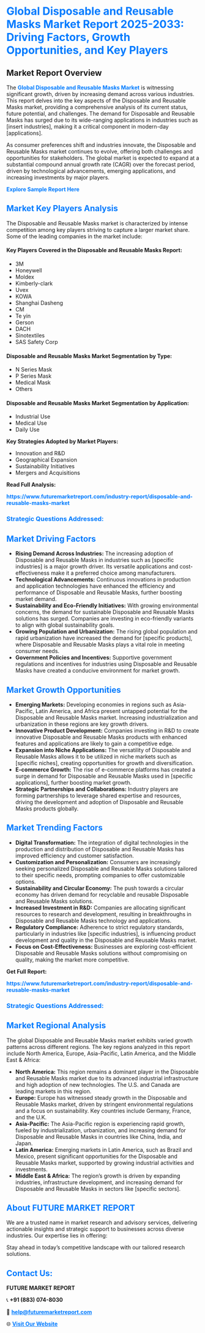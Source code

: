 <h1 style="color: #007BFF;">Global Disposable and Reusable Masks Market Report 2025-2033: Driving Factors, Growth Opportunities, and Key Players</h1>

<section id="overview">
<h2>Market Report Overview</h2>
<p>The <a href="https://www.futuremarketreport.com/industry-report/disposable-and-reusable-masks-market" style="color: #007BFF; text-decoration: none;"><strong>Global Disposable and Reusable Masks Market</strong></a> is witnessing significant growth, driven by increasing demand across various industries. This report delves into the key aspects of the Disposable and Reusable Masks market, providing a comprehensive analysis of its current status, future potential, and challenges. The demand for Disposable and Reusable Masks has surged due to its wide-ranging applications in industries such as [insert industries], making it a critical component in modern-day [applications].</p>
<p>As consumer preferences shift and industries innovate, the Disposable and Reusable Masks market continues to evolve, offering both challenges and opportunities for stakeholders. The global market is expected to expand at a substantial compound annual growth rate (CAGR) over the forecast period, driven by technological advancements, emerging applications, and increasing investments by major players.</p>
</section>

<section id="overview">
<p><a href="https://www.futuremarketreport.com/request-sample/reportId=55120" style="color: #007BFF; text-decoration: none;"><strong>Explore Sample Report Here</strong></a></p>
</section>

<section id="key-players">
<h2 style="color: #007BFF;">Market Key Players Analysis</h2>
<p>The Disposable and Reusable Masks market is characterized by intense competition among key players striving to capture a larger market share. Some of the leading companies in the market include:</p>
<h4>Key Players Covered in the Disposable and Reusable Masks Report:</h4>
<ul><li>3M</li><li>Honeywell</li><li>Moldex</li><li>Kimberly-clark</li><li>Uvex</li><li>KOWA</li><li>Shanghai Dasheng</li><li>CM</li><li>Te yin</li><li>Gerson</li><li>DACH</li><li>Sinotextiles</li><li>SAS Safety Corp</li></ul>
<h4>Disposable and Reusable Masks Market Segmentation by Type:</h4>
<ul><li>N Series Mask</li><li>P Series Mask</li><li>Medical Mask</li><li>Others</li></ul>

<h4>Disposable and Reusable Masks Market Segmentation by Application:</h4>
<ul><li>Industrial Use</li><li>Medical Use</li><li>Daily Use</li></ul>
<p><strong>Key Strategies Adopted by Market Players:</strong></p>
<ul>
<li>Innovation and R&D</li>
<li>Geographical Expansion</li>
<li>Sustainability Initiatives</li>
<li>Mergers and Acquisitions</li>
</ul>
</section>

<section>
<p><strong>Read Full Analysis: </strong></p><a href="https://www.futuremarketreport.com/industry-report/disposable-and-reusable-masks-market" style="color: #007BFF; text-decoration: none;"><strong>https://www.futuremarketreport.com/industry-report/disposable-and-reusable-masks-market</strong></a>
<h3 style="color: #007BFF;">Strategic Questions Addressed:</h3>
</section>

<section id="driving-factors">
<h2 style="color: #007BFF;">Market Driving Factors</h2>
<ul>
<li><strong>Rising Demand Across Industries:</strong> The increasing adoption of Disposable and Reusable Masks in industries such as [specific industries] is a major growth driver. Its versatile applications and cost-effectiveness make it a preferred choice among manufacturers.</li>
<li><strong>Technological Advancements:</strong> Continuous innovations in production and application technologies have enhanced the efficiency and performance of Disposable and Reusable Masks, further boosting market demand.</li>
<li><strong>Sustainability and Eco-Friendly Initiatives:</strong> With growing environmental concerns, the demand for sustainable Disposable and Reusable Masks solutions has surged. Companies are investing in eco-friendly variants to align with global sustainability goals.</li>
<li><strong>Growing Population and Urbanization:</strong> The rising global population and rapid urbanization have increased the demand for [specific products], where Disposable and Reusable Masks plays a vital role in meeting consumer needs.</li>
<li><strong>Government Policies and Incentives:</strong> Supportive government regulations and incentives for industries using Disposable and Reusable Masks have created a conducive environment for market growth.</li>
</ul>
</section>

<section id="growth-opportunities">
<h2 style="color: #007BFF;">Market Growth Opportunities</h2>
<ul>
<li><strong>Emerging Markets:</strong> Developing economies in regions such as Asia-Pacific, Latin America, and Africa present untapped potential for the Disposable and Reusable Masks market. Increasing industrialization and urbanization in these regions are key growth drivers.</li>
<li><strong>Innovative Product Development:</strong> Companies investing in R&D to create innovative Disposable and Reusable Masks products with enhanced features and applications are likely to gain a competitive edge.</li>
<li><strong>Expansion into Niche Applications:</strong> The versatility of Disposable and Reusable Masks allows it to be utilized in niche markets such as [specific niches], creating opportunities for growth and diversification.</li>
<li><strong>E-commerce Growth:</strong> The rise of e-commerce platforms has created a surge in demand for Disposable and Reusable Masks used in [specific applications], further boosting market growth.</li>
<li><strong>Strategic Partnerships and Collaborations:</strong> Industry players are forming partnerships to leverage shared expertise and resources, driving the development and adoption of Disposable and Reusable Masks products globally.</li>
</ul>
</section>

<section id="trending-factors">
<h2 style="color: #007BFF;">Market Trending Factors</h2>
<ul>
<li><strong>Digital Transformation:</strong> The integration of digital technologies in the production and distribution of Disposable and Reusable Masks has improved efficiency and customer satisfaction.</li>
<li><strong>Customization and Personalization:</strong> Consumers are increasingly seeking personalized Disposable and Reusable Masks solutions tailored to their specific needs, prompting companies to offer customizable options.</li>
<li><strong>Sustainability and Circular Economy:</strong> The push towards a circular economy has driven demand for recyclable and reusable Disposable and Reusable Masks solutions.</li>
<li><strong>Increased Investment in R&D:</strong> Companies are allocating significant resources to research and development, resulting in breakthroughs in Disposable and Reusable Masks technology and applications.</li>
<li><strong>Regulatory Compliance:</strong> Adherence to strict regulatory standards, particularly in industries like [specific industries], is influencing product development and quality in the Disposable and Reusable Masks market.</li>
<li><strong>Focus on Cost-Effectiveness:</strong> Businesses are exploring cost-efficient Disposable and Reusable Masks solutions without compromising on quality, making the market more competitive.</li>
</ul>
</section>

<section>
<p><strong>Get Full Report: </strong></p><a href="https://www.futuremarketreport.com/industry-report/disposable-and-reusable-masks-market" style="color: #007BFF; text-decoration: none;"><strong>https://www.futuremarketreport.com/industry-report/disposable-and-reusable-masks-market</strong></a>
<h3 style="color: #007BFF;">Strategic Questions Addressed:</h3>
</section>


<section id="regional-analysis">
<h2 style="color: #007BFF;">Market Regional Analysis</h2>
<p>The global Disposable and Reusable Masks market exhibits varied growth patterns across different regions. The key regions analyzed in this report include North America, Europe, Asia-Pacific, Latin America, and the Middle East & Africa:</p>
<ul>
<li><strong>North America:</strong> This region remains a dominant player in the Disposable and Reusable Masks market due to its advanced industrial infrastructure and high adoption of new technologies. The U.S. and Canada are leading markets in this region.</li>
<li><strong>Europe:</strong> Europe has witnessed steady growth in the Disposable and Reusable Masks market, driven by stringent environmental regulations and a focus on sustainability. Key countries include Germany, France, and the U.K.</li>
<li><strong>Asia-Pacific:</strong> The Asia-Pacific region is experiencing rapid growth, fueled by industrialization, urbanization, and increasing demand for Disposable and Reusable Masks in countries like China, India, and Japan.</li>
<li><strong>Latin America:</strong> Emerging markets in Latin America, such as Brazil and Mexico, present significant opportunities for the Disposable and Reusable Masks market, supported by growing industrial activities and investments.</li>
<li><strong>Middle East & Africa:</strong> The region’s growth is driven by expanding industries, infrastructure development, and increasing demand for Disposable and Reusable Masks in sectors like [specific sectors].</li>
</ul>
</section>

<footer>
<h2 style="color: #007BFF;">About FUTURE MARKET REPORT</h2>
<p>We are a trusted name in market research and advisory services, delivering actionable insights and strategic support to businesses across diverse industries. Our expertise lies in offering:</p>

<p>Stay ahead in today’s competitive landscape with our tailored research solutions.</p>

<h2 style="color: #007BFF;">Contact Us:</h2>
<p><strong>FUTURE MARKET REPORT</strong></p>
<p>📞 <strong>+91 (883) 074-8030</strong></p>
<p>📧 <strong><a href="mailto:help@futuremarketreport.com" style="color: #007BFF;">help@futuremarketreport.com</a></strong></p>
<p>🌐 <strong><a href="https://www.futuremarketreport.com/" style="color: #007BFF;">Visit Our Website</a></strong></p>
</footer>